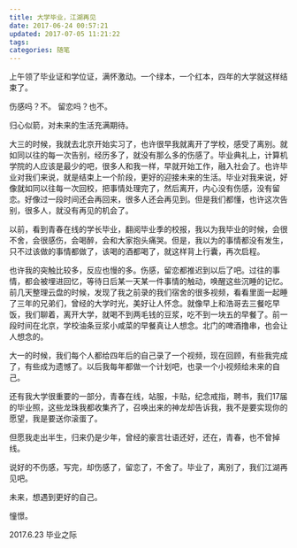 ```yaml
---
title: 大学毕业，江湖再见
date: 2017-06-24 00:57:21
updated: 2017-07-05 11:21:22
tags:
categories: 随笔
---
```


上午领了毕业证和学位证，满怀激动。一个绿本，一个红本，四年的大学就这样结束了。

伤感吗？不。
留恋吗？也不。

归心似箭，对未来的生活充满期待。

大三的时候，我就去北京开始实习了，也许很早我就离开了学校，感受了离别。就如同以往的每一次告别，经历多了，就没有那么多的伤感了。毕业典礼上，计算机学院的人应该是最少的吧，很多人和我一样，早就开始工作，融入社会了。也许毕业对我们来说，就是结束上一个阶段，更好的迎接未来的生活。毕业对我来说，好像就如同以往每一次回校，把事情处理完了，然后离开，内心没有伤感，没有留恋。好像过一段时间还会再回来，很多人还会再见到。但是我们都懂，也许这次告别，很多人，就没有再见的机会了。

以前，看到青春在线的学长毕业，翻阅毕业季的校报，我以为我毕业的时候，会很不舍，会很感伤，会喝醉，会和大家抱头痛哭。但是，我以为的事情都没有发生，只不过该做的事情都做了，该喝的酒都喝了，就这样背上行囊，再次启程。

也许我的突触比较多，反应也慢的多。伤感，留恋都推迟到以后了吧。过往的事情，都会被埋进回忆，等待日后某一天某一件事情的触动，唤醒这些沉睡的记忆。前几天整理云盘的时候，发现了我之前录的我们宿舍的很多视频，看看里面一起睡了三年的兄弟们，曾经的大学时光，美好让人怀念。就像早上和浩哥去三餐吃早饭，我们聊着，离开大学，就喝不到两毛钱的豆浆，吃不到一块五的早餐了。前一段时间在北京，学校油条豆浆小咸菜的早餐真让人想念。北门的啤酒撸串，也会让人想念的。

大一的时候，我们每个人都给四年后的自己录了一个视频，现在回顾，有些我完成了，有些成为遗憾了。以后我每年都做一个计划吧，也录一个小视频给未来的自己。

还有我大学很重要的一部分，青春在线，站服，卡贴，纪念戒指，聘书，我们17届的毕业照，这些龙珠我都收集齐了，召唤出来的神龙却告诉我，我不是要实现你的愿望，我是要送你滚蛋了。

但愿我走出半生，归来仍是少年，曾经的豪言壮语还好，还在，青春，也不曾掉线。

说好的不伤感，写完，却伤感了，留恋了，不舍了。毕业了，离别了，我们江湖再见吧。

未来，想遇到更好的自己。

憧憬。

2017.6.23 毕业之际
